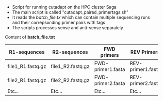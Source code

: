 - Script for running cutadapt on the HPC cluster Saga
- The main script is called "cutadapt_paired_primertags.sh"
- It reads the *batch_file.tx* which can contain multiple sequencing runs and their correpsonding primer pairs with tags
- The scripts processes sense and anti-sense separately
     
Content of **batch_file.txt**

| R1-sequences      | R2-sequences      | FWD primers       | REV Primers       |
| ----------------- | ----------------- | ----------------- | ----------------- |
| file1_R1.fastq.gz | file1_R2.fastq.gz | FWD-primer1.fasta | REV-primer1.fasta |
| file2_R1.fastq.gz | file2_R2.fastq.gz | FWD-primer2.fasta | REV-primer2.fasta |
| Etc...            | Etc...            | Etc...            | Etc...            |

